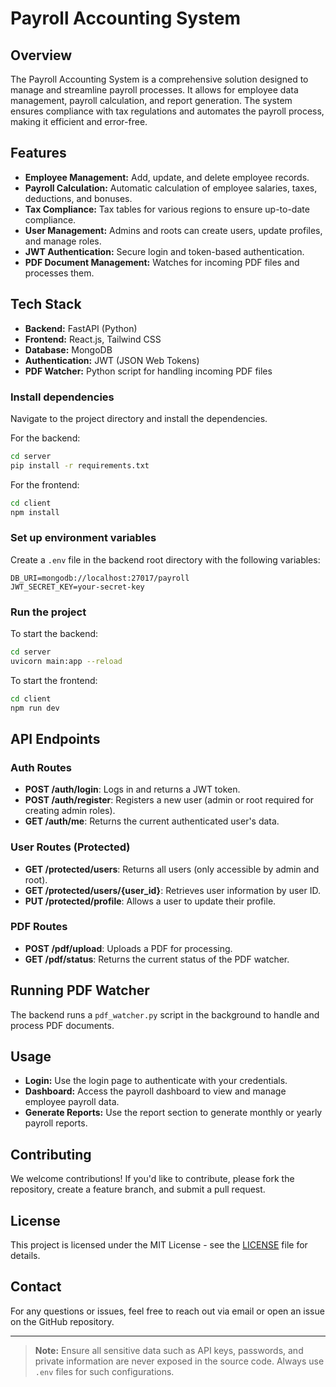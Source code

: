 
# Payroll Accounting System

## Overview
The Payroll Accounting System is a comprehensive solution designed to manage and streamline payroll processes. It allows for employee data management, payroll calculation, and report generation. The system ensures compliance with tax regulations and automates the payroll process, making it efficient and error-free.

## Features
- **Employee Management:** Add, update, and delete employee records.
- **Payroll Calculation:** Automatic calculation of employee salaries, taxes, deductions, and bonuses.
- **Tax Compliance:** Tax tables for various regions to ensure up-to-date compliance.
- **User Management:** Admins and roots can create users, update profiles, and manage roles.
- **JWT Authentication:** Secure login and token-based authentication.
- **PDF Document Management:** Watches for incoming PDF files and processes them.

## Tech Stack
- **Backend:** FastAPI (Python)
- **Frontend:** React.js, Tailwind CSS
- **Database:** MongoDB
- **Authentication:** JWT (JSON Web Tokens)
- **PDF Watcher:** Python script for handling incoming PDF files

### Install dependencies
Navigate to the project directory and install the dependencies.

For the backend:
```bash
cd server
pip install -r requirements.txt
```

For the frontend:
```bash
cd client
npm install
```

### Set up environment variables
Create a `.env` file in the backend root directory with the following variables:

```plaintext
DB_URI=mongodb://localhost:27017/payroll
JWT_SECRET_KEY=your-secret-key
```

### Run the project
To start the backend:
```bash
cd server
uvicorn main:app --reload
```

To start the frontend:
```bash
cd client
npm run dev
```

## API Endpoints

### Auth Routes
- **POST /auth/login**: Logs in and returns a JWT token.
- **POST /auth/register**: Registers a new user (admin or root required for creating admin roles).
- **GET /auth/me**: Returns the current authenticated user's data.

### User Routes (Protected)
- **GET /protected/users**: Returns all users (only accessible by admin and root).
- **GET /protected/users/{user_id}**: Retrieves user information by user ID.
- **PUT /protected/profile**: Allows a user to update their profile.

### PDF Routes
- **POST /pdf/upload**: Uploads a PDF for processing.
- **GET /pdf/status**: Returns the current status of the PDF watcher.

## Running PDF Watcher
The backend runs a `pdf_watcher.py` script in the background to handle and process PDF documents.

## Usage
- **Login:** Use the login page to authenticate with your credentials.
- **Dashboard:** Access the payroll dashboard to view and manage employee payroll data.
- **Generate Reports:** Use the report section to generate monthly or yearly payroll reports.

## Contributing
We welcome contributions! If you'd like to contribute, please fork the repository, create a feature branch, and submit a pull request.

## License
This project is licensed under the MIT License - see the [LICENSE](LICENSE) file for details.

## Contact
For any questions or issues, feel free to reach out via email or open an issue on the GitHub repository.

---

> **Note:** Ensure all sensitive data such as API keys, passwords, and private information are never exposed in the source code. Always use `.env` files for such configurations.
